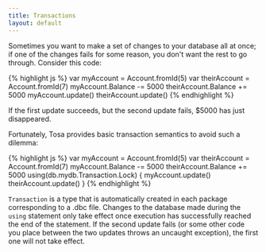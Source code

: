 ```yaml
---
title: Transactions
layout: default
---
```


Sometimes you want to make a set of changes to your database all at once; if
one of the changes fails for some reason, you don't want the rest to go
through. Consider this code:

{% highlight js %}
    var myAccount = Account.fromId(5)
    var theirAccount = Account.fromId(7)
    myAccount.Balance -= 5000
    theirAccount.Balance += 5000
    myAccount.update()
    theirAccount.update()
{% endhighlight %}

If the first update succeeds, but the second update fails, $5000 has just
disappeared.

Fortunately, Tosa provides basic transaction semantics to avoid such a
dilemma:

{% highlight js %}
    var myAccount = Account.fromId(5)
    var theirAccount = Account.fromId(7)
    myAccount.Balance -= 5000
    theirAccount.Balance += 5000
    using(db.mydb.Transaction.Lock) {
     myAccount.update()
     theirAccount.update()
    }
{% endhighlight %}

`Transaction` is a type that is automatically created in each package
corresponding to a .dbc file. Changes to the database made during the `using`
statement only take effect once execution has successfully reached the end of
the statement. If the second update fails (or some other code you place
between the two updates throws an uncaught exception), the first one will not
take effect.
